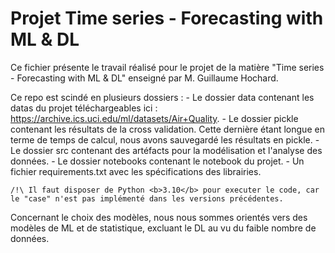 # Projet Time series - Forecasting with ML & DL
Ce fichier présente le travail réalisé pour le projet de la matière "Time series - Forecasting with ML & DL" enseigné par M. Guillaume Hochard.

Ce repo est scindé en plusieurs dossiers :
    - Le dossier data contenant les datas du projet téléchargeables ici : https://archive.ics.uci.edu/ml/datasets/Air+Quality.
    - Le dossier pickle contenant les résultats de la cross validation. Cette dernière étant longue en terme de temps de calcul, nous avons sauvegardé les résultats en pickle.
    - Le dossier src contenant des artéfacts pour la modélisation et l'analyse des données.
    - Le dossier notebooks contenant le notebook du projet.
    - Un fichier requirements.txt avec les spécifications des librairies. 
    
    /!\ Il faut disposer de Python <b>3.10</b> pour executer le code, car le "case" n'est pas implémenté dans les versions précédentes.

Concernant le choix des modèles, nous nous sommes orientés vers des modèles de ML et de statistique, excluant le DL au vu du faible nombre de données.
